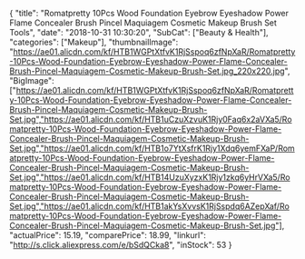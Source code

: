 {
	"title": "Romatpretty 10Pcs Wood Foundation Eyebrow Eyeshadow Power Flame Concealer Brush Pincel Maquiagem Cosmetic Makeup Brush Set Tools",
	"date": "2018-10-31 10:30:20",
	"SubCat": ["Beauty & Health"],
	"categories": ["Makeup"],
	"thumbnailImage": "https://ae01.alicdn.com/kf/HTB1WGPtXtfvK1RjSspoq6zfNpXaR/Romatpretty-10Pcs-Wood-Foundation-Eyebrow-Eyeshadow-Power-Flame-Concealer-Brush-Pincel-Maquiagem-Cosmetic-Makeup-Brush-Set.jpg_220x220.jpg",
	"BigImage": ["https://ae01.alicdn.com/kf/HTB1WGPtXtfvK1RjSspoq6zfNpXaR/Romatpretty-10Pcs-Wood-Foundation-Eyebrow-Eyeshadow-Power-Flame-Concealer-Brush-Pincel-Maquiagem-Cosmetic-Makeup-Brush-Set.jpg","https://ae01.alicdn.com/kf/HTB1uCzuXzvuK1Rjy0Faq6x2aVXa5/Romatpretty-10Pcs-Wood-Foundation-Eyebrow-Eyeshadow-Power-Flame-Concealer-Brush-Pincel-Maquiagem-Cosmetic-Makeup-Brush-Set.jpg","https://ae01.alicdn.com/kf/HTB1o7YtXsfrK1Rjy1Xdq6yemFXaP/Romatpretty-10Pcs-Wood-Foundation-Eyebrow-Eyeshadow-Power-Flame-Concealer-Brush-Pincel-Maquiagem-Cosmetic-Makeup-Brush-Set.jpg","https://ae01.alicdn.com/kf/HTB14UzuXyzxK1Rjy1zkq6yHrVXa5/Romatpretty-10Pcs-Wood-Foundation-Eyebrow-Eyeshadow-Power-Flame-Concealer-Brush-Pincel-Maquiagem-Cosmetic-Makeup-Brush-Set.jpg","https://ae01.alicdn.com/kf/HTB1akYsXvvsK1RjSspdq6AZepXaf/Romatpretty-10Pcs-Wood-Foundation-Eyebrow-Eyeshadow-Power-Flame-Concealer-Brush-Pincel-Maquiagem-Cosmetic-Makeup-Brush-Set.jpg"],
	"actualPrice": 15.19,
	"comparePrice": 18.99,
	"linkurl": "http://s.click.aliexpress.com/e/bSdQCka8",
	"inStock": 53
}
